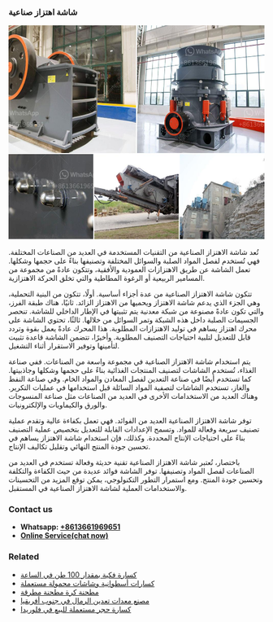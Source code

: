 <h3>شاشة اهتزاز صناعية</h3><img src='1701852318.jpg' alt=''><p>تُعد شاشة الاهتزاز الصناعية من التقنيات المستخدمة في العديد من الصناعات المختلفة. فهي تُستخدم لفصل المواد الصلبة والسوائل المختلفة وتصنيفها بناءً على حجمها وشكلها. تعمل الشاشة عن طريق الاهتزازات العمودية والأفقية، وتتكون عادةً من مجموعة من المسامير الربيعية أو الرغوة المطاطية والتي تخلق الحركة الاهتزازية.</p><p>تتكون شاشة الاهتزاز الصناعية من عدة أجزاء أساسية. أولًا، تتكون من البنية التحملية، وهي الجزء الذي يدعم شاشة الاهتزاز ويحميها من الاهتزاز الزائد. ثانيًا، هناك طبقة الفرز، والتي تكون عادةً مصنوعة من شبكة معدنية يتم تثبيتها في الإطار الداخلي للشاشة. تنحصر الجسيمات الصلبة داخل هذه الشبكة وتمر السوائل من خلالها. ثالثًا، تحتوي الشاشة على محرك اهتزاز يساهم في توليد الاهتزازات المطلوبة. هذا المحرك عادةً يعمل بقوة وتردد قابل للتعديل لتلبية احتياجات التصنيف المطلوبة. وأخيرًا، تتضمن الشاشة قاعدة تثبيت لتأمينها وتوفير الاستقرار أثناء التشغيل.</p><p>يتم استخدام شاشة الاهتزاز الصناعية في مجموعة واسعة من الصناعات. ففي صناعة الغذاء، تُستخدم الشاشات لتصنيف المنتجات الغذائية بناءً على حجمها وشكلها وجاذبيتها. كما تستخدم أيضًا في صناعة التعدين لفصل المعادن والمواد الخام. وفي صناعة النفط والغاز، تستخدم الشاشات لتصفية المواد السائلة قبل استخدامها في عمليات التكرير. وهناك العديد من الاستخدامات الأخرى في العديد من الصناعات مثل صناعة المنسوجات والورق والكيماويات والإلكترونيات.</p><p>توفر شاشة الاهتزاز الصناعية العديد من الفوائد. فهي تعمل بكفاءة عالية وتقدم عملية تصنيف سريعة وفعالة للمواد. وتسمح الإعدادات القابلة للتعديل بتخصيص عملية التصنيف بناءً على احتياجات الإنتاج المحددة. وكذلك، فإن استخدام شاشة الاهتزاز يساهم في تحسين جودة المنتج النهائي وتقليل تكاليف الإنتاج.</p><p>باختصار، تُعتبر شاشة الاهتزاز الصناعية تقنية حديثة وفعالة تستخدم في العديد من الصناعات لفصل المواد وتصنيفها. توفر الشاشة فوائد عديدة من حيث الكفاءة والتكلفة وتحسين جودة المنتج. ومع استمرار التطور التكنولوجي، يمكن توقع المزيد من التحسينات والاستخدامات العملية لشاشة الاهتزاز الصناعية في المستقبل.</p><h3>Contact us</h3><ul><li><strong>Whatsapp:&nbsp;<a href="https://wa.me/8613661969651">+8613661969651</a></strong></li><li><a href="https://swt.shibang-china.com/?git&amp;zhl&amp;شاشة اهتزاز صناعية"><strong>Online Service(chat now)</strong></a></li></ul><h3>Related</h3><ul><li><a href='كسارة فكية بمقدار 100 طن في الساعة.md'>كسارة فكية بمقدار 100 طن في الساعة</a></li><li><a href='كسارات أسطوانية وشاشات محمولة مستعملة.md'>كسارات أسطوانية وشاشات محمولة مستعملة</a></li><li><a href='مطحنة كرة مطحنة مطرقة.md'>مطحنة كرة مطحنة مطرقة</a></li><li><a href='مصنع معدات تعدين الرمال في جنوب أفريقيا.md'>مصنع معدات تعدين الرمال في جنوب أفريقيا</a></li><li><a href='كسارة حجر مستعملة للبيع في فلوريدا.md'>كسارة حجر مستعملة للبيع في فلوريدا</a></li></ul>